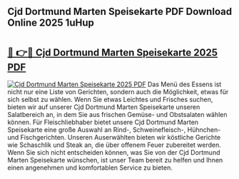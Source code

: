 ## Cjd Dortmund Marten Speisekarte PDF Download Online 2025 1uHup

# <h2><a href="http://gc85xfh.nevu.top/?p=Cjd+Dortmund+Marten+Speisekarte">🔗 👉🔴 Cjd Dortmund Marten Speisekarte 2025 PDF</a></h2>

[![Cjd Dortmund Marten Speisekarte 2025 PDF](https://i.imgur.com/dBaPXMq.png)](http://gc85xfh.nevu.top/?p=Cjd+Dortmund+Marten+Speisekarte)
Das Menü des Essens ist nicht nur eine Liste von Gerichten, sondern auch die Möglichkeit, etwas für sich selbst zu wählen. Wenn Sie etwas Leichtes und Frisches suchen, bieten wir auf unserer Cjd Dortmund Marten Speisekarte unseren Salatbereich an, in dem Sie aus frischen Gemüse- und Obstsalaten wählen können. Für Fleischliebhaber bietet unsere Cjd Dortmund Marten Speisekarte eine große Auswahl an Rind-, Schweinefleisch-, Hühnchen- und Fischgerichten. Unseren Auserwählten bieten wir köstliche Gerichte wie Schaschlik und Steak an, die über offenem Feuer zubereitet werden. Wenn Sie sich nicht entscheiden können, was Sie von der Cjd Dortmund Marten Speisekarte wünschen, ist unser Team bereit zu helfen und Ihnen einen angenehmen und komfortablen Service zu bieten.
